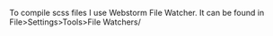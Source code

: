 To compile scss files I use Webstorm File Watcher. It can be found in File>Settings>Tools>File Watchers/